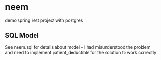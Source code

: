 # neem
demo spring rest project with postgres

## SQL Model
See neem.sql for details about model - I had misunderstood the problem and need to implement patient_deductible for the solution to work correctly
